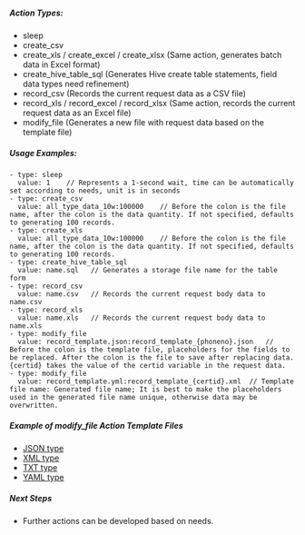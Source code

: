 ##### Action Types:
- sleep
- create_csv
- create_xls / create_excel / create_xlsx (Same action, generates batch data in Excel format)
- create_hive_table_sql (Generates Hive create table statements, field data types need refinement)
- record_csv (Records the current request data as a CSV file)
- record_xls / record_excel / record_xlsx (Same action, records the current request data as an Excel file)
- modify_file (Generates a new file with request data based on the template file)

##### Usage Examples:
```action:
- type: sleep
  value: 1    // Represents a 1-second wait, time can be automatically set according to needs, unit is in seconds
- type: create_csv
  value: all_type_data_10w:100000    // Before the colon is the file name, after the colon is the data quantity. If not specified, defaults to generating 100 records.
- type: create_xls
  value: all_type_data_10w:100000    // Before the colon is the file name, after the colon is the data quantity. If not specified, defaults to generating 100 records.
- type: create_hive_table_sql
  value: name.sql   // Generates a storage file name for the table form
- type: record_csv
  value: name.csv   // Records the current request body data to name.csv
- type: record_xls
  value: name.xls   // Records the current request body data to name.xls
- type: modify_file
  value: record_template.json:record_template_{phoneno}.json   // Before the colon is the template file, placeholders for the fields to be replaced. After the colon is the file to save after replacing data. {certid} takes the value of the certid variable in the request data.
- type: modify_file
  value: record_template.yml:record_template_{certid}.xml  // Template file name: Generated file name; It is best to make the placeholders used in the generated file name unique, otherwise data may be overwritten.
```

##### Example of modify_file Action Template Files
- [JSON type](../../../upload/record_template.json)
- [XML type](../../../upload/record_template.xml)
- [TXT type](../../../upload/record_template.txt)
- [YAML type](../../../upload/record_template.yml)

##### Next Steps
- Further actions can be developed based on needs.